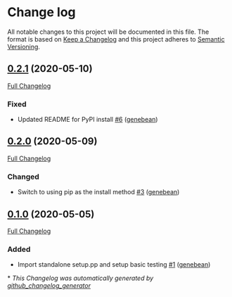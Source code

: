 # Change log

All notable changes to this project will be documented in this file. The format is based on [Keep a Changelog](http://keepachangelog.com/en/1.0.0/) and this project adheres to [Semantic Versioning](http://semver.org).

## [0.2.1](https://github.com/genebean/genebean-piweatherrock/tree/0.2.1) (2020-05-10)

[Full Changelog](https://github.com/genebean/genebean-piweatherrock/compare/0.2.0...0.2.1)

### Fixed

- Updated README for PyPI install [\#6](https://github.com/genebean/genebean-piweatherrock/pull/6) ([genebean](https://github.com/genebean))

## [0.2.0](https://github.com/genebean/genebean-piweatherrock/tree/0.2.0) (2020-05-09)

[Full Changelog](https://github.com/genebean/genebean-piweatherrock/compare/0.1.0...0.2.0)

### Changed

- Switch to using pip as the install method [\#3](https://github.com/genebean/genebean-piweatherrock/pull/3) ([genebean](https://github.com/genebean))

## [0.1.0](https://github.com/genebean/genebean-piweatherrock/tree/0.1.0) (2020-05-05)

[Full Changelog](https://github.com/genebean/genebean-piweatherrock/compare/b45be57e92c6bfe8c1e3ac3267a37aee586855bc...0.1.0)

### Added

- Import standalone setup.pp and setup basic testing [\#1](https://github.com/genebean/genebean-piweatherrock/pull/1) ([genebean](https://github.com/genebean))



\* *This Changelog was automatically generated by [github_changelog_generator](https://github.com/github-changelog-generator/github-changelog-generator)*

